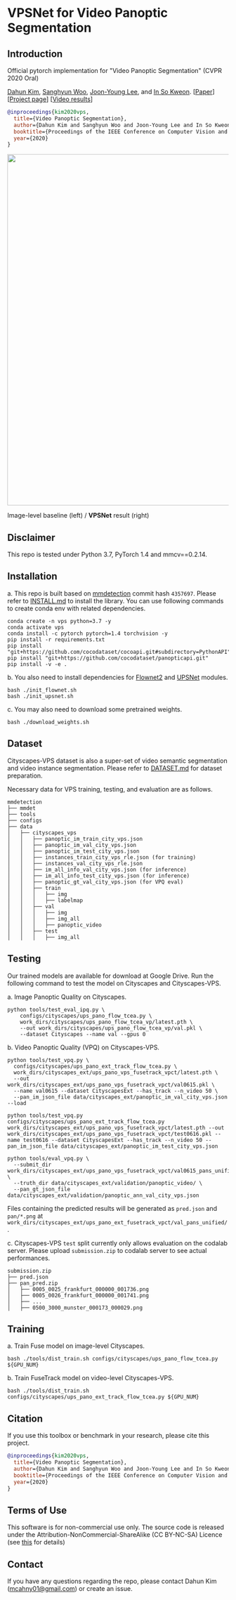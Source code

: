 
# VPSNet for Video Panoptic Segmentation

## Introduction
Official pytorch implementation for "Video Panoptic Segmentation" (CVPR 2020 Oral)

[Dahun Kim](https://mcahny.github.io/), [Sanghyun Woo](https://sites.google.com/view/sanghyunwoo/), [Joon-Young Lee](https://joonyoung-cv.github.io/), and [In So Kweon](https://rcv.kaist.ac.kr).
[[Paper](https://arxiv.org/abs/1905.01639)] [[Project page](https://sites.google.com/view/deepvinet/)] [[Video results](https://youtu.be/RtThGNTvkjY)]  

```bibtex
@inproceedings{kim2020vps,
  title={Video Panoptic Segmentation},
  author={Dahun Kim and Sanghyun Woo and Joon-Young Lee and In So Kweon},
  booktitle={Proceedings of the IEEE Conference on Computer Vision and Pattern Recognition},
  year={2020}
}
```

<img src="./image/panoptic_pair_240.gif" width="800"> 

Image-level baseline (left) / **VPSNet** result (right)

## Disclaimer
This repo is tested under Python 3.7, PyTorch 1.4 and mmcv==0.2.14.

## Installation
a. This repo is built based on [mmdetection](https://github.com/open-mmlab/mmdetection) commit hash `4357697`. Please refer to [INSTALL.md](docs/INSTALL.md) to install the library.
You can use following commands to create conda env with related dependencies.
```
conda create -n vps python=3.7 -y
conda activate vps
conda install -c pytorch pytorch=1.4 torchvision -y
pip install -r requirements.txt
pip install "git+https://github.com/cocodataset/cocoapi.git#subdirectory=PythonAPI"
pip install "git+https://github.com/cocodataset/panopticapi.git"
pip install -v -e . 

```
b. You also need to install dependencies for [Flownet2](https://github.com/NVIDIA/flownet2-pytorch) and [UPSNet](https://github.com/uber-research/UPSNet) modules. 
```
bash ./init_flownet.sh
bash ./init_upsnet.sh
```

c. You may also need to download some pretrained weights.
```
bash ./download_weights.sh
```

## Dataset
Cityscapes-VPS dataset is also a super-set of video semantic segmentation and video instance segmentation.
Please refer to [DATASET.md](docs/DATASET.md) for dataset preparation.

Necessary data for VPS training, testing, and evaluation are as follows. 
```
mmdetection
├── mmdet
├── tools
├── configs
├── data
│   ├── cityscapes_vps
│   │   ├── panoptic_im_train_city_vps.json
│   │   ├── panoptic_im_val_city_vps.json
│   │   ├── panoptic_im_test_city_vps.json  
│   │   ├── instances_train_city_vps_rle.json (for training)
│   │   ├── instances_val_city_vps_rle.json 
│   │   ├── im_all_info_val_city_vps.json (for inference)
│   │   ├── im_all_info_test_city_vps.json (for inference)
│   │   ├── panoptic_gt_val_city_vps.json (for VPQ eval)
│   │   ├── train 
│   │   │   ├── img
│   │   │   ├── labelmap
│   │   ├── val
│   │   │   ├── img
│   │   │   ├── img_all
│   │   │   ├── panoptic_video
│   │   ├── test
│   │   │   ├── img_all
```

## Testing
Our trained models are available for download at Google Drive. Run the following command to test the model on Cityscapes and Cityscapes-VPS.

a. Image Panoptic Quality on Cityscapes.
```
python tools/test_eval_ipq.py \
    configs/cityscapes/ups_pano_flow_tcea.py \
    work_dirs/cityscapes/ups_pano_flow_tcea_vp/latest.pth \
    --out work_dirs/cityscapes/ups_pano_flow_tcea_vp/val.pkl \
    --dataset Cityscapes --name val --gpus 0
```
b. Video Panoptic Quality (VPQ) on Cityscapes-VPS.
```
python tools/test_vpq.py \
  configs/cityscapes/ups_pano_ext_track_flow_tcea.py \
  work_dirs/cityscapes_ext/ups_pano_vps_fusetrack_vpct/latest.pth \
  --out work_dirs/cityscapes_ext/ups_pano_vps_fusetrack_vpct/val0615.pkl \
  --name val0615 --dataset CityscapesExt --has_track --n_video 50 \
  --pan_im_json_file data/cityscapes_ext/panoptic_im_val_city_vps.json --load

python tools/test_vpq.py configs/cityscapes/ups_pano_ext_track_flow_tcea.py work_dirs/cityscapes_ext/ups_pano_vps_fusetrack_vpct/latest.pth --out work_dirs/cityscapes_ext/ups_pano_vps_fusetrack_vpct/test0616.pkl --name test0616 --dataset CityscapesExt --has_track --n_video 50 --pan_im_json_file data/cityscapes_ext/panoptic_im_test_city_vps.json

python tools/eval_vpq.py \
  --submit_dir work_dirs/cityscapes_ext/ups_pano_vps_fusetrack_vpct/val0615_pans_unified/ \
  --truth_dir data/cityscapes_ext/validation/panoptic_video/ \
  --pan_gt_json_file data/cityscapes_ext/validation/panoptic_ann_val_city_vps.json
```
Files containing the predicted results will be generated as `pred.json` and `pan/*.png` at  `work_dirs/cityscapes_ext/ups_pano_ext_fusetrack_vpct/val_pans_unified/`. 

c. Cityscapes-VPS `test` split currently only allows evaluation on the codalab server. Please upload `submission.zip` to codalab server to see actual performances.
```
submission.zip
├── pred.json
├── pan_pred.zip
│   ├── 0005_0025_frankfurt_000000_001736.png
│   ├── 0005_0026_frankfurt_000000_001741.png
│   ├── ...
│   ├── 0500_3000_munster_000173_000029.png
```


## Training
a. Train Fuse model on image-level Cityscapes.
```
bash ./tools/dist_train.sh configs/cityscapes/ups_pano_flow_tcea.py ${GPU_NUM}
```
b. Train FuseTrack model on video-level Cityscapes-VPS.
```
bash ./tools/dist_train.sh configs/cityscapes/ups_pano_ext_track_flow_tcea.py ${GPU_NUM}
```


## Citation

If you use this toolbox or benchmark in your research, please cite this project.

```bibtex
@inproceedings{kim2020vps,
  title={Video Panoptic Segmentation},
  author={Dahun Kim and Sanghyun Woo and Joon-Young Lee and In So Kweon},
  booktitle={Proceedings of the IEEE Conference on Computer Vision and Pattern Recognition},
  year={2020}
}
```

## Terms of Use

This software is for non-commercial use only.
The source code is released under the Attribution-NonCommercial-ShareAlike (CC BY-NC-SA) Licence
(see [this](https://creativecommons.org/licenses/by-nc-sa/4.0/legalcode) for details)

## Contact

If you have any questions regarding the repo, please contact Dahun Kim (mcahny01@gmail.com) or create an issue.

